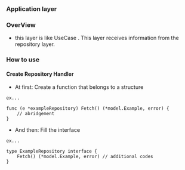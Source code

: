 ### Application layer

### OverView

- this layer is like UseCase . This layer receives information from the repository layer.

### How to use

#### Create Repository Handler

- At first: Create a function that belongs to a structure
```
ex...

func (e *exampleRepository) Fetch() (*model.Example, error) {
    // abridgement
}
```

- And then: Fill the interface
```
ex...

type ExampleRepository interface {
    Fetch() (*model.Example, error) // additional codes
}
```
